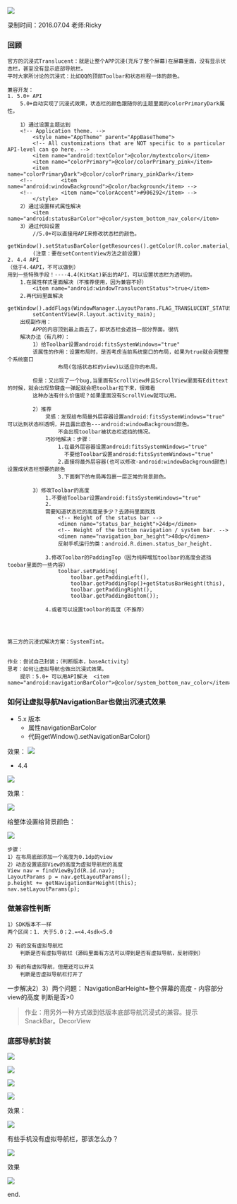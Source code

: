 ![](https://github.com/IvyZh/Android_Learning/blob/master/DN/UI/imgs/QQ%E6%88%AA%E5%9B%BE.png)

录制时间：2016.07.04
老师:Ricky
### 回顾 ###

	官方的沉浸式Translucent：就是让整个APP沉浸(充斥了整个屏幕)在屏幕里面，没有显示状态栏，甚至没有显示底部导航栏。
	平时大家所讨论的沉浸式：比如QQ的顶部Toolbar和状态栏程一体的颜色。
	
	兼容开发：
	1. 5.0+ API
		5.0+自动实现了沉浸式效果，状态栏的颜色跟随你的主题里面的colorPrimaryDark属性。
		  
		1）通过设置主题达到
		<!-- Application theme. -->
		    <style name="AppTheme" parent="AppBaseTheme">
			<!-- All customizations that are NOT specific to a particular API-level can go here. -->
			<item name="android:textColor">@color/mytextcolor</item>
			<item name="colorPrimary">@color/colorPrimary_pink</item>
			<item name="colorPrimaryDark">@color/colorPrimary_pinkDark</item>
		<!--         <item name="android:windowBackground">@color/background</item> -->
		<!--         <item name="colorAccent">#906292</item> -->
		    </style>
		2）通过设置样式属性解决
			<item name="android:statusBarColor">@color/system_bottom_nav_color</item>
		3）通过代码设置
			//5.0+可以直接用API来修改状态栏的颜色。
			getWindow().setStatusBarColor(getResources().getColor(R.color.material_blue_grey_800));
			(注意：要在setContentView方法之前设置)
	2. 4.4 API
	（低于4.4API，不可以做到）
	用到一些特殊手段！----4.4(KitKat)新出的API，可以设置状态栏为透明的。
		1.在属性样式里面解决（不推荐使用，因为兼容不好）
			<item name="android:windowTranslucentStatus">true</item>
		2.再代码里面解决
			getWindow().addFlags(WindowManager.LayoutParams.FLAG_TRANSLUCENT_STATUS);
			setContentView(R.layout.activity_main);
		出现副作用：
			APP的内容顶到最上面去了，即状态栏会遮挡一部分界面。很坑
		解决办法（有几种）：
			1）给Toolbar设置android:fitsSystemWindows="true"
			该属性的作用：设置布局时，是否考虑当前系统窗口的布局，如果为true就会调整整个系统窗口
					布局(包括状态栏的view)以适应你的布局。
	
			但是：又出现了一个bug,当里面有ScrollView并且ScrollView里面有Edittext的时候，就会出现软键盘一弹起就会把toolbar拉下来，很难看
			这种办法有什么价值呢？如果里面没有ScrollView就可以用。
			
			2）推荐
				灵感：发现给布局最外层容器设置android:fitsSystemWindows="true" 可以达到状态栏透明，并且露出底色---android:windowBackground颜色。
					不会出现toolbar被状态栏遮挡的情况。
				巧妙地解决：步骤：
					1.在最外层容器设置android:fitsSystemWindows="true"
					  不要给Toolbar设置android:fitsSystemWindows="true"
					2.直接将最外层容器(也可以修改-android:windowBackground颜色)设置成状态栏想要的颜色
					3.下面剩下的布局再包裹一层正常的背景颜色。
	
			3）修改Toolbar的高度
				1.不要给Toolbar设置android:fitsSystemWindows="true"
				2.
				需要知道状态栏的高度是多少？去源码里面找找
				    <!-- Height of the status bar -->
				    <dimen name="status_bar_height">24dp</dimen>
				    <!-- Height of the bottom navigation / system bar. -->
				    <dimen name="navigation_bar_height">48dp</dimen>
				    反射手机运行的类：android.R.dimen.status_bar_height.
	
				3.修改Toolbar的PaddingTop（因为纯粹增加toolbar的高度会遮挡toobar里面的一些内容）
					toolbar.setPadding(
						toolbar.getPaddingLeft(),
						toolbar.getPaddingTop()+getStatusBarHeight(this), 
						toolbar.getPaddingRight(),
						toolbar.getPaddingBottom());
	
				4.或者可以设置toolbar的高度（不推荐）
	
	
	
	
	第三方的沉浸式解决方案：SystemTint。
	
	
	作业：尝试自己封装；（判断版本，baseActivity）
	思考：如何让虚拟导航也做出沉浸式效果。
		提示：5.0+ 可以用API解决  <item name="android:navigationBarColor">@color/system_bottom_nav_color</item>


### 如何让虚拟导航NavigationBar也做出沉浸式效果


* 5.x 版本
	* 属性navigationBarColor
	* 代码getWindow().setNavigationBarColor()

效果：
![](https://github.com/IvyZh/Android_Learning/blob/master/DN/UI/imgs/QQ%E6%88%AA%E5%9B%BE20170305012311.png)

* 4.4 

![](https://github.com/IvyZh/Android_Learning/blob/master/DN/UI/imgs/QQ%E6%88%AA%E5%9B%BE20170305013118.png)

效果：

![](https://github.com/IvyZh/Android_Learning/blob/master/DN/UI/imgs/QQ%E6%88%AA%E5%9B%BE20170305013152.png)

给整体设置给背景颜色：

![](https://github.com/IvyZh/Android_Learning/blob/master/DN/UI/imgs/QQ%E6%88%AA%E5%9B%BE20170305013537.png)


	步骤：
	1）在布局底部添加一个高度为0.1dp的view
	2）动态设置底部View的高度为虚拟导航栏的高度
	View nav = findViewById(R.id.nav);
	LayoutParams p = nav.getLayoutParams();
	p.height += getNavigationBarHeight(this);
	nav.setLayoutParams(p);



### 做兼容性判断

	1）SDK版本不一样
	两个区间：1. 大于5.0；2.=<4.4sdk<5.0

	2）有的没有虚拟导航栏
		判断是否有虚拟导航栏（源码里面有方法可以得到是否有虚拟导航，反射得到）

	3）有的有虚拟导航，但是还可以开关
		判断是否虚拟导航栏打开了

一步解决2）3）两个问题： NavigationBarHeight=整个屏幕的高度 - 内容部分view的高度 判断是否>0



> 作业：用另外一种方式做到低版本底部导航沉浸式的兼容。提示SnackBar。DecorView


### 底部导航封装 ###



![](https://github.com/IvyZh/Android_Learning/blob/master/DN/UI/imgs/QQ%E6%88%AA%E5%9B%BE20170305014846.png)

![](https://github.com/IvyZh/Android_Learning/blob/master/DN/UI/imgs/QQ%E6%88%AA%E5%9B%BE20170305015057.png)

![](https://github.com/IvyZh/Android_Learning/blob/master/DN/UI/imgs/QQ%E6%88%AA%E5%9B%BE20170305015419.png)

![](https://github.com/IvyZh/Android_Learning/blob/master/DN/UI/imgs/QQ%E6%88%AA%E5%9B%BE20170305015514.png)


效果：

![](https://github.com/IvyZh/Android_Learning/blob/master/DN/UI/imgs/QQ%E6%88%AA%E5%9B%BE20170305015541.png)

有些手机没有虚拟导航栏，那该怎么办？

![](https://github.com/IvyZh/Android_Learning/blob/master/DN/UI/imgs/QQ%E6%88%AA%E5%9B%BE20170305021729.png)

效果

![](https://github.com/IvyZh/Android_Learning/blob/master/DN/UI/imgs/QQ%E6%88%AA%E5%9B%BE20170305021905.png)

end.

